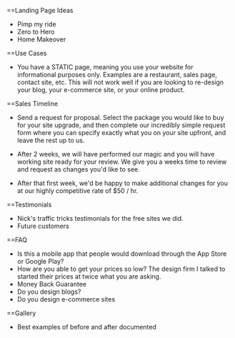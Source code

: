 ==Landing Page Ideas

 - Pimp my ride
 - Zero to Hero
 - Home Makeover

 ==Use Cases
 - You have a STATIC page, meaning you use your website for informational purposes only. Examples are a restaurant, sales page, contact site, etc. This will not work well if you are looking to re-design your blog, your e-commerce site, or your online product.


 ==Sales Timeline

 - Send a request for proposal. Select the package you would like to buy for your site upgrade, and then complete our incredibly simple request form where you can specify exactly what you on your site upfront, and leave the rest up to us.

 - After 2 weeks, we will have performed our magic and you will have working site ready for your review. We give you a weeks time to review and request as changes you'd like to see.

 - After that first week, we'd be happy to make additional changes for you at our highly competitive rate of $50 / hr. 


==Testimonials
 - Nick's traffic tricks testimonials for the free sites we did.
 - Future customers

==FAQ
 - Is this a mobile app that people would download through the App Store or Google Play? 
 - How are you able to get your prices so low? The design firm I talked to started their prices at twice what you are asking.
 - Money Back Guarantee
 - Do you design blogs?
 - Do you design e-commerce sites

==Gallery
- Best examples of before and after documented
